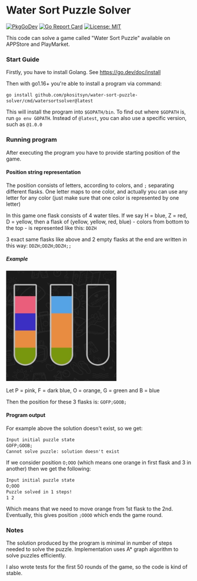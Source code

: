 # Water Sort Puzzle Solver
[![PkgGoDev](https://pkg.go.dev/badge/github.com/pkositsyn/water-sort-puzzle-solver)](https://pkg.go.dev/github.com/pkositsyn/water-sort-puzzle-solver)
[![Go Report Card](https://goreportcard.com/badge/github.com/pkositsyn/water-sort-puzzle-solver)](https://goreportcard.com/report/github.com/pkositsyn/water-sort-puzzle-solver)
[![License: MIT](https://img.shields.io/badge/License-MIT-green.svg)](https://github.com/pkositsyn/water-sort-puzzle-solver/blob/master/LICENSE)

This code can solve a game called "Water Sort Puzzle" 
available on APPStore and PlayMarket.

### Start Guide

Firstly, you have to install Golang. See https://go.dev/doc/install

Then with go1.16+ you're able to install a program via command:
```
go install github.com/pkositsyn/water-sort-puzzle-solver/cmd/watersortsolver@latest
```
This will install the program into `$GOPATH/bin`. 
To find out where `$GOPATH` is, run `go env GOPATH`. 
Instead of `@latest`, you can also use a specific version, such as `@1.0.0`

### Running program
After executing the program you have to provide starting position of the game. 

#### Position string representation

The position consists of letters, according to colors, and `;` separating different flasks.
One letter maps to one color, and actually you can use any letter for any color (just make sure that one color is represented by one letter)

In this game one flask consists of 4 water tiles. If we say H = blue, Z = red, D = yellow, 
then a flask of (yellow, yellow, red, blue) - colors from bottom to the top - is represented like this: `DDZH`

3 exact same flasks like above and 2 empty flasks at the end are written in this way: `DDZH;DDZH;DDZH;;`

##### Example
<p><img src="./pictures/3flasks.jpg" width="300" height="300"></p>

Let P = pink, F = dark blue, O = orange, G = green and B = blue

Then the position for these 3 flasks is: `GOFP;GOOB;`

#### Program output

For example above the solution doesn't exist, so we get:
```
Input initial puzzle state
GOFP;GOOB;
Cannot solve puzzle: solution doesn't exist
```

If we consider position `O;OOO` (which means one orange in first flask and 3 in another)
then we get the following:

```
Input initial puzzle state
O;OOO
Puzzle solved in 1 steps!
1 2
```

Which means that we need to move orange from 1st flask to the 2nd.
Eventually, this gives position `;OOOO` which ends the game round.

### Notes

The solution produced by the program is minimal in number of steps needed to solve the puzzle.
Implementation uses A* graph algorithm to solve puzzles efficiently.

I also wrote tests for the first 50 rounds of the game, so the code is kind of stable.



